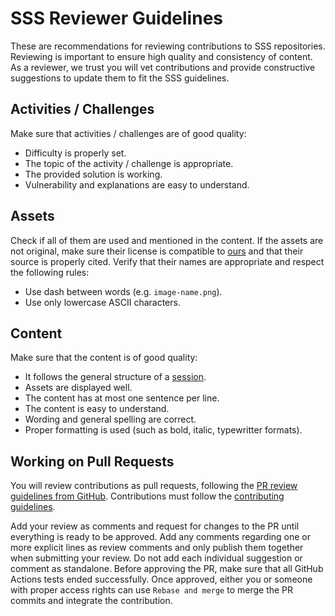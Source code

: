 # SSS Reviewer Guidelines

These are recommendations for reviewing contributions to SSS repositories.
Reviewing is important to ensure high quality and consistency of content.
As a reviewer, we trust you will vet contributions and provide constructive suggestions to update them to fit the SSS guidelines.

## Activities / Challenges

Make sure that activities / challenges are of good quality:

- Difficulty is properly set.
- The topic of the activity / challenge is appropriate.
- The provided solution is working.
- Vulnerability and explanations are easy to understand.

## Assets

Check if all of them are used and mentioned in the content.
If the assets are not original, make sure their license is compatible to [ours](COPYING.md) and that their source is properly cited.
Verify that their names are appropriate and respect the following rules:

- Use dash between words (e.g. `image-name.png`).
- Use only lowercase ASCII characters.

## Content

Make sure that the content is of good quality:

- It follows the general structure of a [session](session-name-1/README.md).
- Assets are displayed well.
- The content has at most one sentence per line.
- The content is easy to understand.
- Wording and general spelling are correct.
- Proper formatting is used (such as bold, italic, typewritter formats).

## Working on Pull Requests

You will review contributions as pull requests, following the [PR review guidelines from GitHub](https://docs.github.com/en/pull-requests/collaborating-with-pull-requests/reviewing-changes-in-pull-requests/about-pull-request-reviews).
Contributions must follow the [contributing guidelines](CONTRIBUTING.md).

Add your review as comments and request for changes to the PR until everything is ready to be approved.
Add any comments regarding one or more explicit lines as review comments and only publish them together when submitting your review.
Do not add each individual suggestion or comment as standalone.
Before approving the PR, make sure that all GitHub Actions tests ended successfully.
Once approved, either you or someone with proper access rights can use `Rebase and merge` to merge the PR commits and integrate the contribution.
